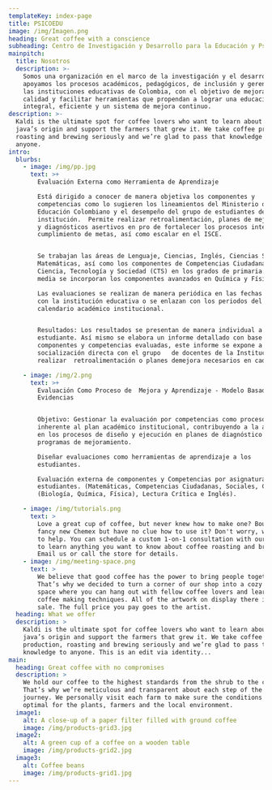 ```yaml
---
templateKey: index-page
title: PSICOEDU
image: /img/Imagen.png
heading: Great coffee with a conscience
subheading: Centro de Investigación y Desarrollo para la Educación y Psicopedagogía
mainpitch:
  title: Nosotros
  description: >-
    Somos una organización en el marco de la investigación y el desarrollo que
    apoyamos los procesos académicos, pedagógicos, de inclusión y gerenciales en
    las instituciones educativas de Colombia, con el objetivo de mejorar su
    calidad y facilitar herramientas que propendan a lograr una educación
    integral, eficiente y un sistema de mejora continuo.
description: >-
  Kaldi is the ultimate spot for coffee lovers who want to learn about their
  java’s origin and support the farmers that grew it. We take coffee production,
  roasting and brewing seriously and we’re glad to pass that knowledge to
  anyone.
intro:
  blurbs:
    - image: /img/pp.jpg
      text: >+
        Evaluación Externa como Herramienta de Aprendizaje

        Está dirigido a conocer de manera objetiva los componentes y
        competencias como lo sugieren los lineamientos del Ministerio de
        Educación Colombiano y el desempeño del grupo de estudiantes de la
        institución.  Permite realizar retroalimentación, planes de mejoramiento
        y diagnósticos asertivos en pro de fortalecer los procesos interno y el
        cumplimiento de metas, así como escalar en el ISCE.


        Se trabajan las áreas de Lenguaje, Ciencias, Inglés, Ciencias Sociales y
        Matemáticas, así como los componentes de Competencias Ciudadanas y
        Ciencia, Tecnología y Sociedad (CTS) en los grados de primaria. En la
        media se incorporan los componentes avanzados en Química y Física.

        Las evaluaciones se realizan de manera periódica en las fechas acordadas
        con la institución educativa o se enlazan con los periodos del
        calendario académico institucional.  


        Resultados: Los resultados se presentan de manera individual a cada
        estudiante. Así mismo se elabora un informe detallado con base en los
        componentes y competencias evaluadas, este informe se expone a manera de
        socialización directa con el grupo   de docentes de la Institución  para
        realizar  retroalimentación o planes demejora necesarios en cada fase.

    - image: /img/2.png
      text: >+
        Evaluación Como Proceso de  Mejora y Aprendizaje - Modelo Basado en
        Evidencias


        Objetivo: Gestionar la evaluación por competencias como proceso
        inherente al plan académico institucional, contribuyendo a la autonomía
        en los procesos de diseño y ejecución en planes de diagnóstico y
        programas de mejoramiento. 

        Diseñar evaluaciones como herramientas de aprendizaje a los
        estudiantes. 

        Evaluación externa de componentes y Competencias por asignaturas a
        estudiantes. (Matemáticas, Competencias Ciudadanas, Sociales, Ciencias
        (Biología, Química, Física), Lectura Crítica e Inglés).

    - image: /img/tutorials.png
      text: >
        Love a great cup of coffee, but never knew how to make one? Bought a
        fancy new Chemex but have no clue how to use it? Don't worry, we’re here
        to help. You can schedule a custom 1-on-1 consultation with our baristas
        to learn anything you want to know about coffee roasting and brewing.
        Email us or call the store for details.
    - image: /img/meeting-space.png
      text: >
        We believe that good coffee has the power to bring people together.
        That’s why we decided to turn a corner of our shop into a cozy meeting
        space where you can hang out with fellow coffee lovers and learn about
        coffee making techniques. All of the artwork on display there is for
        sale. The full price you pay goes to the artist.
  heading: What we offer
  description: >
    Kaldi is the ultimate spot for coffee lovers who want to learn about their
    java’s origin and support the farmers that grew it. We take coffee
    production, roasting and brewing seriously and we’re glad to pass that
    knowledge to anyone. This is an edit via identity...
main:
  heading: Great coffee with no compromises
  description: >
    We hold our coffee to the highest standards from the shrub to the cup.
    That’s why we’re meticulous and transparent about each step of the coffee’s
    journey. We personally visit each farm to make sure the conditions are
    optimal for the plants, farmers and the local environment.
  image1:
    alt: A close-up of a paper filter filled with ground coffee
    image: /img/products-grid3.jpg
  image2:
    alt: A green cup of a coffee on a wooden table
    image: /img/products-grid2.jpg
  image3:
    alt: Coffee beans
    image: /img/products-grid1.jpg
---
```



